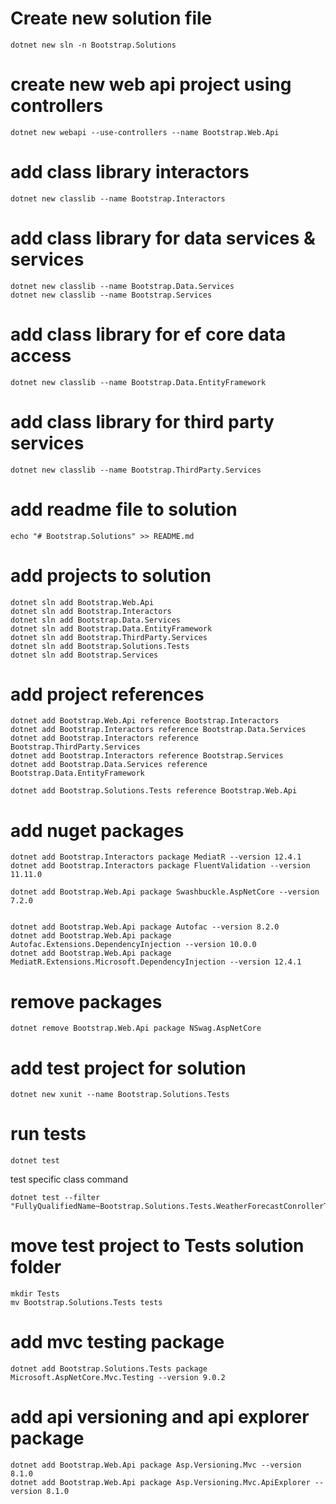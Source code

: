# Create new solution file

```
dotnet new sln -n Bootstrap.Solutions
```

# create new web api project using controllers

```
dotnet new webapi --use-controllers --name Bootstrap.Web.Api
```

# add class library interactors

```
dotnet new classlib --name Bootstrap.Interactors
```

# add class library for data services & services

```
dotnet new classlib --name Bootstrap.Data.Services
dotnet new classlib --name Bootstrap.Services
```

# add class library for ef core data access

```
dotnet new classlib --name Bootstrap.Data.EntityFramework
```

# add class library for third party services

```
dotnet new classlib --name Bootstrap.ThirdParty.Services
```

# add readme file to solution

```
echo "# Bootstrap.Solutions" >> README.md
```

# add projects to solution

```
dotnet sln add Bootstrap.Web.Api
dotnet sln add Bootstrap.Interactors
dotnet sln add Bootstrap.Data.Services
dotnet sln add Bootstrap.Data.EntityFramework
dotnet sln add Bootstrap.ThirdParty.Services
dotnet sln add Bootstrap.Solutions.Tests
dotnet sln add Bootstrap.Services
```

# add project references

```
dotnet add Bootstrap.Web.Api reference Bootstrap.Interactors
dotnet add Bootstrap.Interactors reference Bootstrap.Data.Services
dotnet add Bootstrap.Interactors reference Bootstrap.ThirdParty.Services
dotnet add Bootstrap.Interactors reference Bootstrap.Services
dotnet add Bootstrap.Data.Services reference Bootstrap.Data.EntityFramework

dotnet add Bootstrap.Solutions.Tests reference Bootstrap.Web.Api
```

# add nuget packages

```
dotnet add Bootstrap.Interactors package MediatR --version 12.4.1
dotnet add Bootstrap.Interactors package FluentValidation --version 11.11.0

dotnet add Bootstrap.Web.Api package Swashbuckle.AspNetCore --version 7.2.0


dotnet add Bootstrap.Web.Api package Autofac --version 8.2.0
dotnet add Bootstrap.Web.Api package Autofac.Extensions.DependencyInjection --version 10.0.0
dotnet add Bootstrap.Web.Api package MediatR.Extensions.Microsoft.DependencyInjection --version 12.4.1
```

# remove packages

```
dotnet remove Bootstrap.Web.Api package NSwag.AspNetCore
```

# add test project for solution

```
dotnet new xunit --name Bootstrap.Solutions.Tests
```

# run tests

```
dotnet test
```

test specific class command

```
dotnet test --filter "FullyQualifiedName~Bootstrap.Solutions.Tests.WeatherForecastConrollerTestShould
```

# move test project to Tests solution folder

```
mkdir Tests
mv Bootstrap.Solutions.Tests tests
```

# add mvc testing package

```
dotnet add Bootstrap.Solutions.Tests package Microsoft.AspNetCore.Mvc.Testing --version 9.0.2
```

# add api versioning and api explorer package

```
dotnet add Bootstrap.Web.Api package Asp.Versioning.Mvc --version 8.1.0
dotnet add Bootstrap.Web.Api package Asp.Versioning.Mvc.ApiExplorer --version 8.1.0
```
